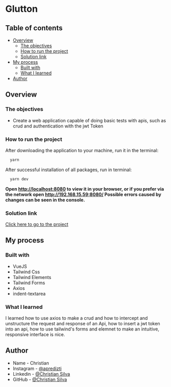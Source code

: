 # Glutton

## Table of contents

- [Overview](#overview)
  - [The objectives](#the-objectives)
  - [How to run the project](#How-to-run-the-project)
  - [Solution link](#Solution-link)
- [My process](#my-process)
  - [Built with](#built-with)
  - [What I learned](#what-i-learned)
- [Author](#author)

## Overview

### The objectives

- Create a web application capable of doing basic tests with apis, such as crud and authentication with the jwt Token

### How to run the project
  After downloading the application to your machine, run it in the terminal:
  ```bash
    yarn
  ```

  After successful installation of all packages, run in terminal:
  ```bash
    yarn dev
  ```

  **Open [http://localhost:8080](http://localhost:3000) to view it in your browser, or if you prefer via the network open http://192.168.15.59:8080/ Possible errors caused by changes can be seen in the console.**

### Solution link

[Click here to go to the project](https://gluttonapi.netlify.app/)

## My process

### Built with

- VueJS
- Tailwind Css
- Tailwind Elements
- Tailwind Forms
- Axios
- indent-textarea


### What I learned

I learned how to use axios to make a crud and how to intercept and unstructure the request and response of an Api, how to insert a jwt token into an api, how to use tailwind's forms and elemnet to make an intuitive, responsive interface is nice.

## Author

- Name - Christian
- Instagram - [@apredizti](https://www.instagram.com/apredizti/)
- Linkedin - [@Christian Silva]( https://www.linkedin.com/in/christian-silva-83172621a)
- GitHub - [@Christian Silva](https://github.com/Christian-M-Silva)
